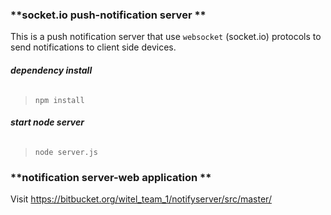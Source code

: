 ### **socket.io push-notification server ** 

This is a push notification server that use `websocket` (socket.io) protocols to send notifications to client side devices. 


###### **dependency install** 
> `npm install`


###### **start node server** 
> `node server.js`


### **notification server-web application **
Visit https://bitbucket.org/witel_team_1/notifyserver/src/master/ 